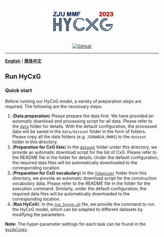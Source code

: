 <p align="center" >
    <a href="https://github.com/xlxwalex/HyCxG/tree/main/HyCXG">
    <br>
    <img src="https://github.com/xlxwalex/HyCxG/blob/main/figures/sub-logo.png" width="275"/>
    <br>
    </a>
</p>
<p align="center">
    <a href="https://github.com/xlxwalex/HyCxG/blob/main/LICENSE">
        <img alt="GitHub" src="https://img.shields.io/github/license/xlxwalex/HyCxG.svg?color=blue&style=flat-square">
    </a>
</p>

---

[**English**](https://github.com/xlxwalex/HyCxG/tree/main/HyCxG/) | [**简体中文**](https://github.com/xlxwalex/HyCxG/tree/main/HyCxG/README_ZH.md)

## Run HyCxG

### Quick start
Before running our HyCxG model, a variety of preparation steps are required. The following are the necessary steps:
1. (**Data preparation**) Please prepare the data first. We have provided an automatic download and processing script for all data. Please refer to the [`data`](https://github.com/xlxwalex/HyCxG/tree/main/data) folder for details. With the default configuration, the processed data will be saved in the `data/dataset` folder in the form of folders. Please copy all the data folders (e.g. `JSONABSA_MAMS`) to the `dataset` folder in this directory.
2. (**Preparation for CxG lists**) In the [`dataset`](https://github.com/xlxwalex/HyCxG/tree/main/HyCxG/dataset) folder under this directory, we provide an automatic download script for the list of CxG. Please refer to the README file in the folder for details. Under the default configuration, the required data files will be automatically downloaded to the corresponding location.
3. (**Preparation for CxG vocabulary**) In the [`Tokenizer`](https://github.com/xlxwalex/HyCxG/tree/main/HyCxG/dataset) folder from this directory, we provide an automatic download script for the construction vocabulary data. Please refer to the README file in the folder for the execution command. Similarly, under the default configuration, the required data files will be automatically downloaded to the corresponding location.
4. (**Run HyCxG**): In the [`run_hycxg.sh`](https://github.com/xlxwalex/HyCxG/tree/main/HyCxG/run_hycxg.sh) file, we provide the command to run the HyCxG model, which can be adapted to different datasets by modifying the parameters.

**Note:** The hyper-parameter settings for each task can be found in the [`guidelines`](https://github.com/xlxwalex/HyCxG/tree/main/guidelines).